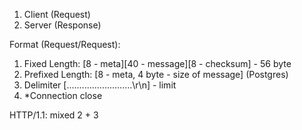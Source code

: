 1. Client (Request)
2. Server (Response)

Format (Request/Request):
1. Fixed Length: \[8 - meta]\[40 - message]\[8 - checksum] - 56 byte
2. Prefixed Length: \[8 - meta, 4 byte - size of message] (Postgres)
3. Delimiter \[..........................\r\n] - limit
4. *Connection close

HTTP/1.1: mixed 2 + 3